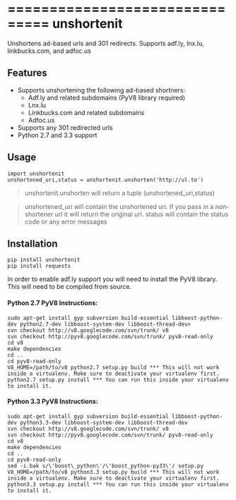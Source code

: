 ===============================
unshortenit
===============================

Unshortens ad-based urls and 301 redirects. Supports adf.ly, lnx.lu, linkbucks.com, and adfoc.us


Features
--------

- Supports unshortening the following ad-based shortners:
    - Adf.ly and related subdomains (PyV8 library required)
    - Lnx.lu
    - Linkbucks.com and related subdomains
    - Adfoc.us
- Supports any 301 redirected urls
- Python 2.7 and 3.3 support

Usage
-----

    import unshortenit
    unshortened_uri,status = unshortenit.unshorten('http://ul.to')

> unshortenit.unshorten will return a tuple (unshortened_uri,status)

> unshortened_uri will contain the unshortened uri. If you pass in a non-shortener url it will return the original url.
> status will contain the status code or any error messages

Installation
------------

    pip install unshortenit
    pip install requests

In order to enable adf.ly support you will need to install the PyV8 library. This will need to be compiled from source.

#### Python 2.7 PyV8 Instructions:
    sudo apt-get install gyp subversion build-essential libboost-python-dev python2.7-dev libboost-system-dev libboost-thread-dev>
    svn checkout http://v8.googlecode.com/svn/trunk/ v8
    svn checkout http://pyv8.googlecode.com/svn/trunk/ pyv8-read-only
    cd v8
    make dependencies
    cd ..
    cd pyv8-read-only
    V8_HOME=/path/to/v8 python2.7 setup.py build *** This will not work inside a virtualenv. Make sure to deactivate your virtualenv first.
    python2.7 setup.py install *** You can run this inside your virtualenv to install it.

#### Python 3.3 PyV8 Instructions:
    sudo apt-get install gyp subversion build-essential libboost-python-dev python3.3-dev libboost-system-dev libboost-thread-dev
    svn checkout http://v8.googlecode.com/svn/trunk/ v8
    svn checkout http://pyv8.googlecode.com/svn/trunk/ pyv8-read-only
    cd v8
    make dependencies
    cd ..
    cd pyv8-read-only
    sed -i.bak s/\'boost\_python\'/\'boost_python-py33\'/ setup.py
    V8_HOME=/path/to/v8 python3.3 setup.py build *** This will not work inside a virtualenv. Make sure to deactivate your virtualenv first.
    python3.3 setup.py install *** You can run this inside your virtualenv to install it.
